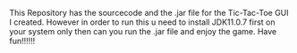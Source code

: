 This Repository has the sourcecode and the .jar file for the Tic-Tac-Toe GUI I created.
However in order to run this u need to install JDK11.0.7 first on your system only then can you run the .jar file and enjoy the game.
Have fun!!!!!!